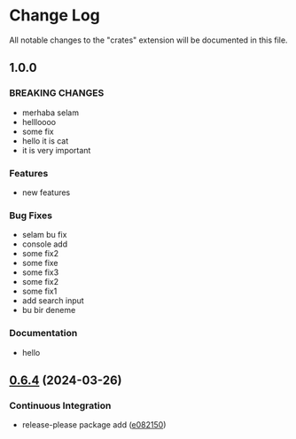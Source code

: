 # Change Log
All notable changes to the "crates" extension will be documented in this file.
## 1.0.0
### BREAKING CHANGES
 * merhaba selam
 * hellloooo
 * some fix
 * hello it is cat
 * it is very important
### Features
 * new features
### Bug Fixes
 * selam bu fix
 * console add
 * some fix2
 * some fixe
 * some fix3
 * some fix2
 * some fix1
 * add search input
 * bu bir deneme
### Documentation
 * hello
## [0.6.4](https://github.com/filllabs/crates/compare/v0.6.3...v0.6.4) (2024-03-26)
### Continuous Integration
* release-please package add ([e082150](https://github.com/filllabs/crates/commit/e08215000182e1b84a884188c0f6fe7f1f4c3c3d))
